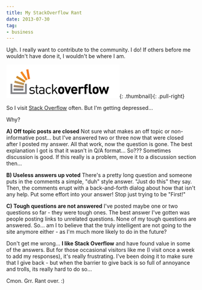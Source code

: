 ```yaml
---
title: My StackOverflow Rant
date: 2013-07-30
tag:
- business
---
```

Ugh.  I really want to contribute to the community.  I do!  If others before me wouldn't have done it, I wouldn't be where I am.  

<!--more-->

[![stackoverflow-logo](/uploads/2013/stackoverflow-logo-300x89.png)](/uploads/2013/stackoverflow-logo.png){: .thumbnail}{: .pull-right}

So I visit [Stack Overflow](http://stackoverflow.com) often.  But I'm getting depressed...

Why?

**A) Off topic posts are closed**
Not sure what makes an off topic or non-informative post... but I've answered two or three now that were closed after I posted my answer.  All that work, now the question is gone.  The best explanation I got is that it wasn't in Q/A format... So???  Sometimes discussion is good.  If this really is a problem, move it to a discussion section then...

**B) Useless answers up voted**
There's a pretty long question and someone puts in the comments a simple, "duh" style answer.  "Just do this" they say.  Then, the comments erupt with a back-and-forth dialog about how that isn't any help.  Put some effort into your answer!  Stop just trying to be "First!"

**C) Tough questions are not answered**
I've posted maybe one or two questions so far - they were tough ones.  The best answer I've gotten was people posting links to unrelated questions.  None of my tough questions are answered.  So... am I to believe that the truly intelligent are not going to the site anymore either - as I'm much more likely to do in the future?

Don't get me wrong... **I like Stack Overflow** and have found value in some of the answers.  But for those occasional visitors like me (I visit once a week to add my responses), it's really frustrating.  I've been doing it to make sure that I give back - but when the barrier to give back is so full of annoyance and trolls, its really hard to do so...

Cmon.  Grr.  Rant over. :)
